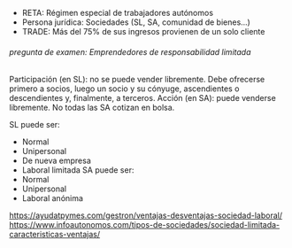 - RETA: Régimen especial de trabajadores autónomos
- Persona jurídica: Sociedades (SL, SA, comunidad de bienes...)
- TRADE: Más del 75% de sus ingresos provienen de un solo cliente
###### pregunta de examen: Emprendedores de responsabilidad limitada

Participación (en SL): no se puede vender libremente. Debe ofrecerse primero a socios, luego un socio y su cónyuge, ascendientes o descendientes y, finalmente, a terceros.
Acción (en SA): puede venderse libremente. No todas las SA cotizan en bolsa.

SL puede ser:
- Normal
- Unipersonal
- De nueva empresa
- Laboral limitada
SA puede ser:
- Normal
- Unipersonal
- Laboral anónima

https://ayudatpymes.com/gestron/ventajas-desventajas-sociedad-laboral/
https://www.infoautonomos.com/tipos-de-sociedades/sociedad-limitada-caracteristicas-ventajas/